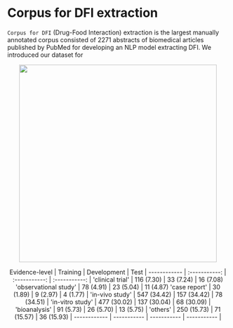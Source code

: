 # Corpus for DFI extraction

`Corpus for DFI` (Drug-Food Interaction) extraction is the largest manually annotated corpus consisted of 2271 abstracts of biomedical articles published by PubMed for developing an NLP model extracting DFI. We introduced our dataset for  

<p align="center"><img src= 'https://user-images.githubusercontent.com/75958220/104395745-c1321780-558c-11eb-9121-2fa7895c56ff.png' width='450' height='450'></p>

<center>
Evidence-level  | Training | Development | Test |
 ------------ | :-----------: | :-----------: | :-----------: |
'clinical trial'       | 116 (7.30) |	33 (7.24)	| 16 (7.08)
'observational study'       | 78 (4.91)	| 23 (5.04)	| 11 (4.87)
'case report'       | 30 (1.89)	| 9 (2.97)	| 4 (1.77) |
'in-vivo study'       | 547 (34.42)	| 157 (34.42)	| 78 (34.51) |
'in-vitro study'       | 477 (30.02)	| 137 (30.04)	| 68 (30.09) |
'bioanalysis'       |  91 (5.73)	| 26 (5.70)	| 13 (5.75) |
'others'       | 250 (15.73)	| 71 (15.57)	| 36 (15.93) |
  ------------ | ----------- | ----------- | ----------- |

</center>
